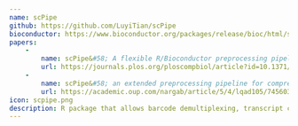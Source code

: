 ```yaml
---
name: scPipe
github: https://github.com/LuyiTian/scPipe
bioconductor: https://www.bioconductor.org/packages/release/bioc/html/scPipe.html
papers:
    - 
        name: scPipe&#58; A flexible R/Bioconductor preprocessing pipeline for single-cell RNA-sequencing data
        url: https://journals.plos.org/ploscompbiol/article?id=10.1371/journal.pcbi.1006361
    - 
        name: scPipe&#58; an extended preprocessing pipeline for comprehensive single-cell ATAC-Seq data integration in R/Bioconductor
        url: https://academic.oup.com/nargab/article/5/4/lqad105/7456034
icon: scpipe.png
description: R package that allows barcode demultiplexing, transcript counting and quality control of raw sequencing data from scRNA-seq and scATAC-seq datasets
---
```

